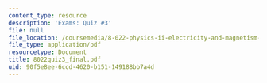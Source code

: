 ```yaml
---
content_type: resource
description: 'Exams: Quiz #3'
file: null
file_location: /coursemedia/8-022-physics-ii-electricity-and-magnetism-fall-2002/90f5e8ee6ccd4620b151149188bb7a4d_8022quiz3_final.pdf
file_type: application/pdf
resourcetype: Document
title: 8022quiz3_final.pdf
uid: 90f5e8ee-6ccd-4620-b151-149188bb7a4d
---
```

